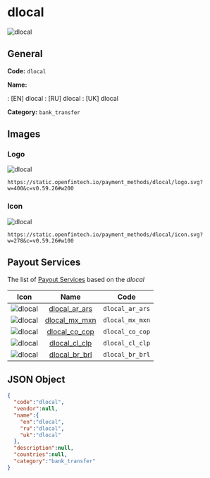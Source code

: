 
# dlocal 
![dlocal](https://static.openfintech.io/payment_methods/dlocal/logo.svg?w=400&c=v0.59.26#w200)  

## General 
**Code:** `dlocal` 
 
**Name:** 
 
:	[EN] dlocal 
:	[RU] dlocal 
:	[UK] dlocal 
 
**Category:** `bank_transfer` 
 

## Images 

### Logo 
![dlocal](https://static.openfintech.io/payment_methods/dlocal/logo.svg?w=400&c=v0.59.26#w200)  

```
https://static.openfintech.io/payment_methods/dlocal/logo.svg?w=400&c=v0.59.26#w200
```  

### Icon 
![dlocal](https://static.openfintech.io/payment_methods/dlocal/icon.svg?w=278&c=v0.59.26#w100)  

```
https://static.openfintech.io/payment_methods/dlocal/icon.svg?w=278&c=v0.59.26#w100
```  

## Payout Services 
 
The list of [Payout Services](/payout-services/) based on the _dlocal_ 

|Icon|Name|Code| 
|:---:|:---:|:---:| 
|![dlocal](https://static.openfintech.io/payout_methods/dlocal/icon.svg?w=278&c=v0.59.26#w40) |[dlocal_ar_ars](/payout-services/dlocal_ar_ars/)|`dlocal_ar_ars`| 
|![dlocal](https://static.openfintech.io/payout_methods/dlocal/icon.svg?w=278&c=v0.59.26#w40) |[dlocal_mx_mxn](/payout-services/dlocal_mx_mxn/)|`dlocal_mx_mxn`| 
|![dlocal](https://static.openfintech.io/payout_methods/dlocal/icon.svg?w=278&c=v0.59.26#w40) |[dlocal_co_cop](/payout-services/dlocal_co_cop/)|`dlocal_co_cop`| 
|![dlocal](https://static.openfintech.io/payout_methods/dlocal/icon.svg?w=278&c=v0.59.26#w40) |[dlocal_cl_clp](/payout-services/dlocal_cl_clp/)|`dlocal_cl_clp`| 
|![dlocal](https://static.openfintech.io/payout_methods/dlocal/icon.svg?w=278&c=v0.59.26#w40) |[dlocal_br_brl](/payout-services/dlocal_br_brl/)|`dlocal_br_brl`| 
 

## JSON Object 

```json
{
  "code":"dlocal",
  "vendor":null,
  "name":{
    "en":"dlocal",
    "ru":"dlocal",
    "uk":"dlocal"
  },
  "description":null,
  "countries":null,
  "category":"bank_transfer"
}
```  
